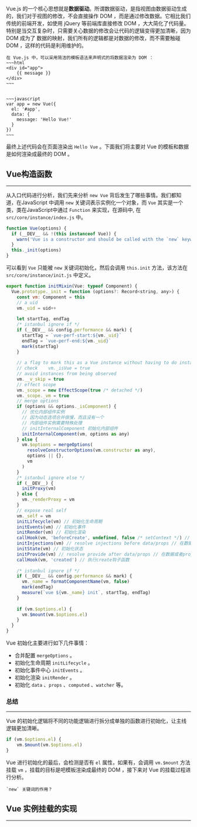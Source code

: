Vue.js 的一个核心思想就是**数据驱动**。所谓数据驱动，是指视图由数据驱动生成的，我们对于视图的修改，不会直接操作 DOM ，而是通过修改数据。它相比我们传统的前端开发，如使用 jQuery 等前端库直接修改 DOM ，大大简化了代码量。特别是当交互复杂时，只需要关心数据的修改会让代码的逻辑变得更加清晰，因为 DOM 成为了 数据的映射，我们所有的逻辑都是对数据的修改，而不需要触碰 DOM ，这样的代码是利用维护的。

```ad-example
在 Vue.js 中，可以采用简洁的模板语法来声明式的将数据渲染为 DOM ：
~~~html
<div id="app">
	{{ message }}
</div>
~~~


~~~javascript
var app = new Vue({
  el: '#app',
  data: {
    message: 'Hello Vue!'
  }
})
~~~
```

最终上述代码会在页面渲染出 `Hello Vue` 。下面我们将主要对 Vue 的模板和数据是如何渲染成最终的 DOM 。


## Vue构造函数
---
从入口代码进行分析，我们先来分析 `new Vue` 背后发生了哪些事情。我们都知道，在JavaScript 中调用 `new` 关键词表示实例化一个对象，而 `Vue` 其实是一个类，类在JavaScript中通过 `Function` 来实现，在源码中, 在 `src/core/instance/index.js` 中。

```js
function Vue(options) {  
  if (__DEV__ && !(this instanceof Vue)) {  
    warn('Vue is a constructor and should be called with the `new` keyword')  
  }  
  this._init(options)  
}
```

可以看到 `Vue` 只能被 `new` 关键词初始化，然后会调用 `this.init` 方法，该方法在 `src/core/instance/init.js` 中定义。

```js
export function initMixin(Vue: typeof Component) {  
  Vue.prototype._init = function (options?: Record<string, any>) {  
    const vm: Component = this  
    // a uid  
    vm._uid = uid++  
  
    let startTag, endTag  
    /* istanbul ignore if */  
    if (__DEV__ && config.performance && mark) {  
      startTag = `vue-perf-start:${vm._uid}`  
      endTag = `vue-perf-end:${vm._uid}`  
      mark(startTag)  
    }  
  
    // a flag to mark this as a Vue instance without having to do instanceof  
    // check    vm._isVue = true  
    // avoid instances from being observed  
    vm.__v_skip = true  
    // effect scope  
    vm._scope = new EffectScope(true /* detached */)  
    vm._scope._vm = true  
    // merge options  
    if (options && options._isComponent) {  
      // 优化内部组件实例  
      // 因为动态选项合并很慢，而且没有一个  
      // 内部组件实例需要特殊处理  
      // initInternalComponent 初始化内部组件  
      initInternalComponent(vm, options as any)  
    } else {  
      vm.$options = mergeOptions(  
        resolveConstructorOptions(vm.constructor as any),  
        options || {},  
        vm  
      )  
    }  
    /* istanbul ignore else */  
    if (__DEV__) {  
      initProxy(vm)  
    } else {  
      vm._renderProxy = vm  
    }  
    // expose real self  
    vm._self = vm  
    initLifecycle(vm) // 初始化生命周期  
    initEvents(vm) // 初始化事件  
    initRender(vm) // 初始化渲染  
    callHook(vm, 'beforeCreate', undefined, false /* setContext */) // 执行beforeCreate钩子函数  
    initInjections(vm) // resolve injections before data/props // 在数据或者props初始化前进行依赖注入  
    initState(vm) // 初始化状态  
    initProvide(vm) // resolve provide after data/props // 在数据或者props初始化前进行依赖解决  
    callHook(vm, 'created') // 执行create钩子函数  
  
    /* istanbul ignore if */  
    if (__DEV__ && config.performance && mark) {  
      vm._name = formatComponentName(vm, false)  
      mark(endTag)  
      measure(`vue ${vm._name} init`, startTag, endTag)  
    }  
  
    if (vm.$options.el) {  
      vm.$mount(vm.$options.el)  
    }  
  }  
}
```

Vue 初始化主要进行如下几件事情：

* 合并配置 `mergeOptions` 。
* 初始化生命周期 `initLifecycle` 。
* 初始化事件中心 `initEvents` 。
* 初始化渲染 `initRender` 。
* 初始化 `data` 、`props` 、`computed` 、`watcher` 等。

### 总结
---
Vue 的初始化逻辑将不同的功能逻辑进行拆分成单独的函数进行初始化，让主线逻辑更加清晰。

```js
if (vm.$options.el) {  
    vm.$mount(vm.$options.el)  
} 
```

Vue 进行初始化的最后，会检测是否有 `el` 属性，如果有，会调用 `vm.$mount` 方法挂载 `vm` ，挂载的目标是吧模板渲染成最终的 DOM ，接下来对 Vue 的挂载过程进行分析。

```ad-question
`new` 关键词的作用？
```


## Vue 实例挂载的实现
---






